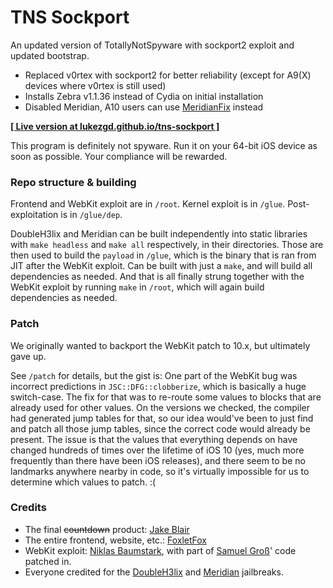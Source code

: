 # TNS Sockport

An updated version of TotallyNotSpyware with sockport2 exploit and updated bootstrap.

- Replaced v0rtex with sockport2 for better reliability (except for A9(X) devices where v0rtex is still used)
- Installs Zebra v1.1.36 instead of Cydia on initial installation
- Disabled Meridian, A10 users can use [MeridianFix](https://github.com/LukeZGD/MeridianFix) instead

[**[ Live version at lukezgd.github.io/tns-sockport ]**](https://lukezgd.github.io/tns-sockport)

This program is definitely not spyware.
Run it on your 64-bit iOS device as soon as possible.
Your compliance will be rewarded.

### Repo structure & building

Frontend and WebKit exploit are in `/root`.
Kernel exploit is in `/glue`.
Post-exploitation is in `/glue/dep`.

DoubleH3lix and Meridian can be built independently into static libraries with `make headless` and `make all` respectively, in their directories.
Those are then used to build the `payload` in `/glue`, which is the binary that is ran from JIT after the WebKit exploit. Can be built with just a `make`, and will build all dependencies as needed.
And that is all finally strung together with the WebKit exploit by running `make` in `/root`, which will again build dependencies as needed.

### Patch

We originally wanted to backport the WebKit patch to 10.x, but ultimately gave up.

See `/patch` for details, but the gist is:
One part of the WebKit bug was incorrect predictions in `JSC::DFG::clobberize`, which is basically a huge switch-case. The fix for that was to re-route some values to blocks that are already used for other values.
On the versions we checked, the compiler had generated jump tables for that, so our idea would've been to just find and patch all those jump tables, since the correct code would already be present.
The issue is that the values that everything depends on have changed hundreds of times over the lifetime of iOS 10 (yes, much more frequently than there have been iOS releases), and there seem to be no landmarks anywhere nearby in code, so it's virtually impossible for us to determine which values to patch. :(

### Credits

- The final ~~countdown~~ product: [Jake Blair](https://twitter.com/JakeBlair420)
- The entire frontend, website, etc.: [FoxletFox](https://twitter.com/FoxletFox)
- WebKit exploit: [Niklas Baumstark](https://twitter.com/_niklasb/), with part of [Samuel Groß](https://twitter.com/5aelo/)' code patched in.
- Everyone credited for the [DoubleH3lix](https://github.com/Siguza/doubleH3lix) and [Meridian](https://github.com/PsychoTea/MeridianJB) jailbreaks.

